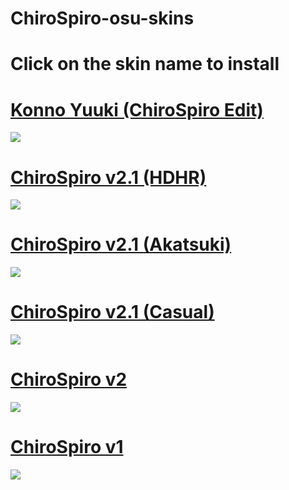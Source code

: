 # ChiroSpiro-osu-skins
# Click on the skin name to install
# [Konno Yuuki (ChiroSpiro Edit)](https://drive.google.com/open?id=1TglfuURS4VvbvS9C_Y6gz2bhhUq-K8WE)
![](https://i.imgur.com/6ZQJkUT.jpg)

# [ChiroSpiro v2.1 (HDHR)](https://yurikiosu.s-ul.eu/0qQ18Kv0)
![](https://i.imgur.com/4VYUyBb.jpg)
 
# [ChiroSpiro v2.1 (Akatsuki)](https://yurikiosu.s-ul.eu/AKzMsrz7)
![](https://i.imgur.com/ui7gSr6.jpg)

# [ChiroSpiro v2.1 (Casual)](https://yurikiosu.s-ul.eu/N4o8tini)
![](https://i.imgur.com/3F70Udm.jpg)

# [ChiroSpiro v2](https://yurikiosu.s-ul.eu/GSF0qZrf)
![](https://i.imgur.com/fOqrO75.jpg)

# [ChiroSpiro v1](https://yurikiosu.s-ul.eu/HCLCFmLv)
![](https://i.imgur.com/y80rp6u.jpg)

